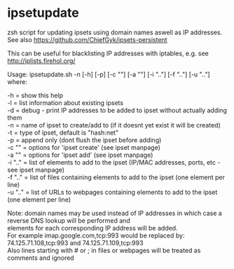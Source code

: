 # ipsetupdate
zsh script for updating ipsets using domain names aswell as IP addresses.  
See also https://github.com/ChiefGyk/ipsets-persistent

This can be useful for blacklisting IP addresses with iptables, e.g. see http://iplists.firehol.org/

Usage: ipsetupdate.sh -n <NAME> [-h] [-p] [-c \"<OPTS>\"] [-a \"<OPTS>\"] [-i \"<ELEM>..\"] [-f \"<FILE>..\"] [-u \"<URL>..\"]  
where: 

 -h              = show this help  
 -l	             = list information about existing ipsets  
 -d	             = debug - print IP addresses to be added to ipset without actually adding them  
 -n <NAME>       = name of ipset to create/add to (if it doesnt yet exist it will be created)  
 -t <TYPE>       = type of ipset, default is \"hash:net\"  
 -p              = append only (dont flush the ipset before adding)  
 -c \"<OPTS>\"   = options for 'ipset create' (see ipset manpage)  
 -a \"<OPTS>\"   = options for 'ipset add' (see ipset manpage)  
 -i \"<ELEM>..\" = list of elements to add to the ipset (IP/MAC addresses, ports, etc - see ipset manpage)  
 -f \"<FILE>..\" = list of files containing elements to add to the ipset (one element per line)  
 -u \"<URL>..\"  = list of URLs to webpages containing elements to add to the ipset (one element per line)  
 
Note: domain names may be used instead of IP addresses in which case a reverse DNS lookup will be performed and  
      elements for each corresponding IP address will be added.  
      For example imap.google.com,tcp:993 would be replaced by: 74.125.71.108,tcp:993 and 74.125.71.109,tcp:993  
      Also lines starting with # or ; in files or webpages will be treated as comments and ignored  



